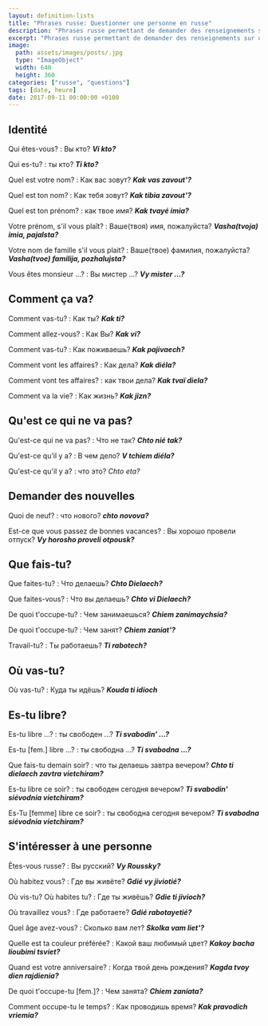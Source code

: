 ```yaml
---
layout: definition-lists
title: "Phrases russe: Questionner une personne en russe"
description: "Phrases russe permettant de demander des renseignements sur une personne."
excerpt: "Phrases russe permettant de demander des renseignements sur une personne"
image:
  path: assets/images/posts/.jpg
  type: "ImageObject"
  width: 640
  height: 360
categories: ["russe", "questions"]
tags: [date, heure]
date: 2017-09-11 00:00:00 +0100
---
```


## Identité

Qui êtes-vous?
: Вы кто?
*__Vi kto?__*

Qui es-tu?
: ты кто?
*__Ti kto?__*

Quel est votre nom?
: Как вас зовут?
*__Kak vas zavout'?__*

Quel est ton nom?
: Как тебя зовут?
*__Kak tibia zavout'?__*

Quel est ton prénom?
: как твое имя?
*__Kak tvayé imia?__*

Votre prénom, s'il vous plaît?
: Ваше(твоя) имя, пожалуйста?
*__Vasha(tvoja) imia, pajalsta?__*

Votre nom de famille s'il vous plait?
: Ваше(твое) фамилия, пожалуйста?
*__Vasha(tvoe) familija, pozhalujsta?__*

Vous êtes monsieur ...?
: Вы мистер ...?
*__Vy mister ...?__*


## Comment ça va?

Comment vas-tu?
: Как ты?
*__Kak ti?__*

Comment allez-vous?
: Как Вы?
*__Kak vi?__*

Comment vas-tu?
: Как поживаешь?
*__Kak pajivaech?__*

Comment vont les affaires?
: Как дела?
*__Kak diéla?__*

Comment vont tes affaires?
: как твои дела?
*__Kak tvaï diela?__*

Comment va la vie?
: Как жизнь?
*__Kak jizn?__*


## Qu'est ce qui ne va pas?

Qu'est-ce qui ne va pas?
: Что не так?
*__Chto nié tak?__*

Qu'est-ce qu’il y a?
: В чем дело?
*__V tchiem diéla?__*

Qu'est-ce qu'il y a?
: что это?
*Chto eta?*


## Demander des nouvelles

Quoi de neuf?
: что нового?
*__chto novova?__*

Est-ce que vous passez de bonnes vacances?
: Вы хорошо провели отпуск?
*__Vy horosho proveli otpousk?__*


## Que fais-tu?

Que faites-tu?
: Что делаешь?
*__Chto Dielaech?__*

Que faites-vous?
: Что вы делаешь?
*__Chto vi Dielaech?__*

De quoi t'occupe-tu?
: Чем занимаешься?
*__Chiem zanimaychsia?__*

De quoi t'occupe-tu?
: Чем занят?
*__Chiem zaniat'?__*

Travail-tu?
: Ты работаешь?
*__Ti rabotech?__*


## Où vas-tu?

Où vas-tu?
: Куда ты идёшь?
*__Kouda ti idioch__*


## Es-tu libre?

Es-tu libre ...?
: ты свободен ...?
*__Ti svabodin' ...?__*

Es-tu [fem.] libre ...?
: ты свободна ...?
*__Ti svabodna ...?__*

Que fais-tu demain soir?
: что ты делаешь завтра вечером?
*__Chto ti dielaech zavtra vietchiram?__*

Es-tu libre ce soir?
: ты свободен сегодня вечером?
*__Ti svabodin' siévodnia vietchiram?__*

Es-Tu [femme] libre ce soir?
: ты свободна сегодня вечером?
*__Ti svabodna siévodnia vietchiram?__*


## S'intéresser à une personne

Êtes-vous russe?
: Вы русский?
*__Vy Roussky?__*

Où habitez vous?
: Где вы живёте?
*__Gdié vy jiviotié?__*

Où vis-tu? Où habites tu?
: Где ты живёшь?
*__Gdie ti jivioch?__*

Où travaillez vous?
: Где работаете?
*__Gdié rabotayetié?__*

Quel âge avez-vous?
: Сколько вaм лeт?
*__Skolka vam liet'?__*

Quelle est ta couleur préférée?
: Какой ваш любимый цвет?
*__Kakoy bacha lioubimi tsviet?__*

Quand est votre anniversaire?
: Когда твой день рождения?
*__Kagda tvoy dien rajdienia?__*

De quoi t'occupe-tu [fem.]?
: Чем занята?
*__Chiem zaniata?__*

Comment occupe-tu le temps?
: Как проводишь время?
*__Kak pravodich vriemia?__*
